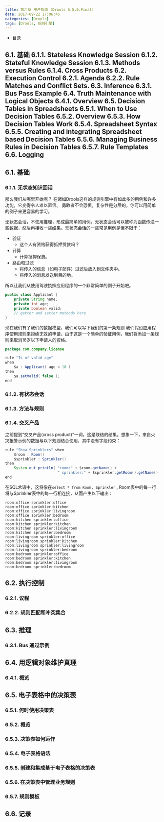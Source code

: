 ```yaml
---
title: 第六章 用户指南 (Drools 6.5.0.Final)
date: 2017-09-22 17:06:46
categories: [Drools]
tags: [Drools, 规则引擎]
---
```

* 目录

6.1. 基础
6.1.1. Stateless Knowledge Session
6.1.2. Stateful Knowledge Session
6.1.3. Methods versus Rules
6.1.4. Cross Products
6.2. Execution Control
6.2.1. Agenda
6.2.2. Rule Matches and Conflict Sets.
6.3. Inference
6.3.1. Bus Pass Example
6.4. Truth Maintenance with Logical Objects
6.4.1. Overview
6.5. Decision Tables in Spreadsheets
6.5.1. When to Use Decision Tables
6.5.2. Overview
6.5.3. How Decision Tables Work
6.5.4. Spreadsheet Syntax
6.5.5. Creating and integrating Spreadsheet based Decision Tables
6.5.6. Managing Business Rules in Decision Tables
6.5.7. Rule Templates
6.6. Logging
---
## 6.1. 基础

### 6.1.1. 无状态知识回话

那么我们从哪里开始呢？ 在诸如Drools这样的规则引擎中有如此多的用例和许多功能，它变得令人难以置信。 勇敢者不会恐惧，复杂性是分层的，你可以用简单的例子来更容易的学习。

无状态会话，不使用推理，形成最简单的用例。无状态会话可以被称为函数传递一些数据，然后再接收一些结果。无状态会话的一些常见用例是但不限于：
- 验证
  - 这个人有资格获得抵押贷款吗？
- 计算
  - 计算抵押保费。
- 路由和过滤
  - 将传入的信息（如电子邮件）过滤后放入到文件夹中。
  - 将传入的消息发送到目的地。

所以让我们从使用驾驶执照应用程序的一个非常简单的例子开始吧。

```java
public class Applicant {
    private String name;
    private int age;
    private boolean valid;
    // getter and setter methods here
}
```
现在我们有了我们的数据模型，我们可以写下我们的第一条规则 我们假设应用程序使用规则来拒绝无效的申请。由于这是一个简单的验证用例，我们将添加一条规则来取消18岁以下申请人的资格。
```java
package com.company.license

rule "Is of valid age"
when
    $a : Applicant( age < 18 )
then
    $a.setValid( false );
end
```

### 6.1.2. 有状态会话
### 6.1.3. 方法与规则
### 6.1.4. 交叉产品
之前提到“交叉产品(cross product)”一词，这是联结的结果。想象一下，来自火灾报警示例的数据与以下规则结合使用，其中没有字段约束：
```java
rule "Show Sprinklers" when
    $room : Room()
    $sprinkler : Sprinkler()
then
    System.out.println( "room:" + $room.getName() +
                        " sprinkler:" + $sprinkler.getRoom().getName() );
end
```

在SQL术语中，这将像在`select * from Room, Sprinkler` , Room表中的每一行将与Sprinkler表中的每一行相连接，从而产生以下输出：

```
room:office sprinkler:office
room:office sprinkler:kitchen
room:office sprinkler:livingroom
room:office sprinkler:bedroom
room:kitchen sprinkler:office
room:kitchen sprinkler:kitchen
room:kitchen sprinkler:livingroom
room:kitchen sprinkler:bedroom
room:livingroom sprinkler:office
room:livingroom sprinkler:kitchen
room:livingroom sprinkler:livingroom
room:livingroom sprinkler:bedroom
room:bedroom sprinkler:office
room:bedroom sprinkler:kitchen
room:bedroom sprinkler:livingroom
room:bedroom sprinkler:bedroom
```



## 6.2. 执行控制
### 6.2.1. 议程
### 6.2.2. 规则匹配和冲突集合

## 6.3. 推理
### 6.3.1. Bus 通过示例

## 6.4. 用逻辑对象维护真理
### 6.4.1. 概览


## 6.5. 电子表格中的决策表
### 6.5.1. 何时使用决策表
### 6.5.2. 概览
### 6.5.3. 决策表如何运作
### 6.5.4. 电子表格语法
### 6.5.5. 创建和集成基于电子表格的决策表
### 6.5.6. 在决策表中管理业务规则
### 6.5.7. 规则模板

## 6.6. 记录
